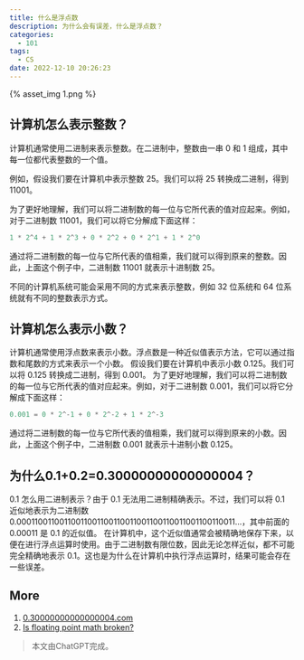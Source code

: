 ```yaml
---
title: 什么是浮点数
description: 为什么会有误差，什么是浮点数？
categories:
  - 101
tags:
  - CS
date: 2022-12-10 20:26:23
---
```

{% asset_img 1.png %}

## 计算机怎么表示整数？

计算机通常使用二进制来表示整数。在二进制中，整数由一串 0 和 1 组成，其中每一位都代表整数的一个值。

例如，假设我们要在计算机中表示整数 25。我们可以将 25 转换成二进制，得到 11001。

为了更好地理解，我们可以将二进制数的每一位与它所代表的值对应起来。例如，对于二进制数 11001，我们可以将它分解成下面这样：
``` C#
1 * 2^4 + 1 * 2^3 + 0 * 2^2 + 0 * 2^1 + 1 * 2^0
```
通过将二进制数的每一位与它所代表的值相乘，我们就可以得到原来的整数。因此，上面这个例子中，二进制数 11001 就表示十进制数 25。

不同的计算机系统可能会采用不同的方式来表示整数，例如 32 位系统和 64 位系统就有不同的整数表示方式。

## 计算机怎么表示小数？

计算机通常使用浮点数来表示小数。浮点数是一种近似值表示方法，它可以通过指数和尾数的方式来表示一个小数。
假设我们要在计算机中表示小数 0.125。我们可以将 0.125 转换成二进制，得到 0.001。
为了更好地理解，我们可以将二进制数的每一位与它所代表的值对应起来。例如，对于二进制数 0.001，我们可以将它分解成下面这样：
``` C#
0.001 = 0 * 2^-1 + 0 * 2^-2 + 1 * 2^-3
```
通过将二进制数的每一位与它所代表的值相乘，我们就可以得到原来的小数。因此，上面这个例子中，二进制数 0.001 就表示十进制小数 0.125。

## 为什么0.1+0.2=0.30000000000000004？

0.1 怎么用二进制表示？由于 0.1 无法用二进制精确表示。不过，我们可以将 0.1 近似地表示为二进制数 0.00011001100110011001100110011001100110011001100110011...，其中前面的 0.00011 是 0.1 的近似值。
在计算机中，这个近似值通常会被精确地保存下来，以便在进行浮点运算时使用。由于二进制数有限位数，因此无论怎样近似，都不可能完全精确地表示 0.1。这也是为什么在计算机中执行浮点运算时，结果可能会存在一些误差。

## More

1. [0.30000000000000004.com](https://0.30000000000000004.com/#csharp)
2. [Is floating point math broken?](https://stackoverflow.com/questions/588004/is-floating-point-math-broken/588014#588014)

> 本文由ChatGPT完成。